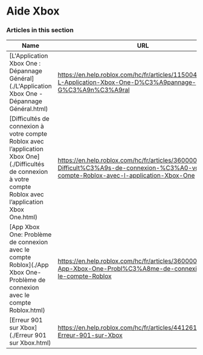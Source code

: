 # Aide Xbox  
### Articles in this section
Name|URL
-|-
[L'Application Xbox One : Dépannage Général](./L'Application Xbox One - Dépannage Général.html) |https://en.help.roblox.com/hc/fr/articles/115004532866-L-Application-Xbox-One-D%C3%A9pannage-G%C3%A9n%C3%A9ral
[Difficultés de connexion à votre compte Roblox avec l’application Xbox One](./Difficultés de connexion à votre compte Roblox avec l’application Xbox One.html) |https://en.help.roblox.com/hc/fr/articles/360000334523-Difficult%C3%A9s-de-connexion-%C3%A0-votre-compte-Roblox-avec-l-application-Xbox-One
[App Xbox One: Problème de connexion avec le compte Roblox](./App Xbox One- Problème de connexion avec le compte Roblox.html) |https://en.help.roblox.com/hc/fr/articles/360000334603-App-Xbox-One-Probl%C3%A8me-de-connexion-avec-le-compte-Roblox
[Erreur 901 sur Xbox](./Erreur 901 sur Xbox.html) |https://en.help.roblox.com/hc/fr/articles/4412614080532-Erreur-901-sur-Xbox